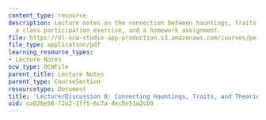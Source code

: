 ```yaml
---
content_type: resource
description: Lecture notes on the connection between hauntings, traits, and theories,
  a class participation exercise, and a homework assignment.
file: https://ol-ocw-studio-app-production.s3.amazonaws.com/courses/pe-550-designing-your-life-spring-2009/ca026e56f2a21ff56c7a4ec8e51a2cb9_MITPE_550iap09_s09_lec08.pdf
file_type: application/pdf
learning_resource_types:
- Lecture Notes
ocw_type: OCWFile
parent_title: Lecture Notes
parent_type: CourseSection
resourcetype: Document
title: 'Lecture/Discussion 8: Connecting Hauntings, Traits, and Theories'
uid: ca026e56-f2a2-1ff5-6c7a-4ec8e51a2cb9
---
```

